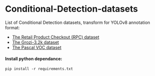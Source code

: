 # Conditional-Detection-datasets

List of Conditional Detection datasets, transform for YOLOv8 annotation format:

* [The Retail Product Checkout (RPC) dataset](/RPC)
* [The Grozi-3.2k dataset](/GROZI-3.2k)
* [The Pascal VOC dataset](/PascalVOC/)

#### Install python dependance:
```
pip install -r requirements.txt
```

